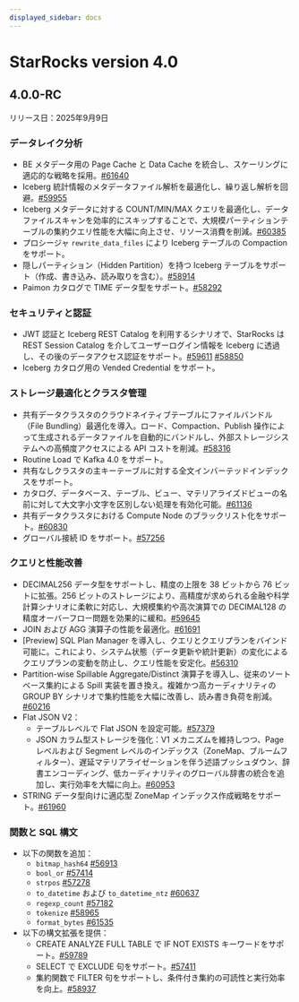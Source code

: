 ```yaml
---
displayed_sidebar: docs
---
```


# StarRocks version 4.0

## 4.0.0-RC

リリース日：2025年9月9日

### データレイク分析

- BE メタデータ用の Page Cache と Data Cache を統合し、スケーリングに適応的な戦略を採用。[#61640](https://github.com/StarRocks/starrocks/issues/61640)
- Iceberg 統計情報のメタデータファイル解析を最適化し、繰り返し解析を回避。[#59955](https://github.com/StarRocks/starrocks/pull/59955)
- Iceberg メタデータに対する COUNT/MIN/MAX クエリを最適化し、データファイルスキャンを効率的にスキップすることで、大規模パーティションテーブルの集約クエリ性能を大幅に向上させ、リソース消費を削減。[#60385](https://github.com/StarRocks/starrocks/pull/60385)
- プロシージャ `rewrite_data_files` により Iceberg テーブルの Compaction をサポート。
- 隠しパーティション（Hidden Partition）を持つ Iceberg テーブルをサポート（作成、書き込み、読み取りを含む）。[#58914](https://github.com/StarRocks/starrocks/issues/58914)
- Paimon カタログで TIME データ型をサポート。[#58292](https://github.com/StarRocks/starrocks/pull/58292)
<!--
- Iceberg テーブルのソートを最適化。
-->

### セキュリティと認証

- JWT 認証と Iceberg REST Catalog を利用するシナリオで、StarRocks は REST Session Catalog を介してユーザーログイン情報を Iceberg に透過し、その後のデータアクセス認証をサポート。[#59611](https://github.com/StarRocks/starrocks/pull/59611) [#58850](https://github.com/StarRocks/starrocks/pull/58850)
- Iceberg カタログ用の Vended Credential をサポート。
<!--
- StarRocks FE 側で証明書を設定することで HTTPS をサポートし、クラウドやイントラネットでの暗号化通信要件を満たす安全なシステムアクセスを実現。[#56394](https://github.com/StarRocks/starrocks/pull/56394)
- BE ノード間の HTTPS 通信をサポートし、データ伝送の暗号化と完全性を保証。内部データ漏洩や中間者攻撃を防止。[#53695](https://github.com/StarRocks/starrocks/pull/53695)
-->

### ストレージ最適化とクラスタ管理

- 共有データクラスタのクラウドネイティブテーブルにファイルバンドル（File Bundling）最適化を導入。ロード、Compaction、Publish 操作によって生成されるデータファイルを自動的にバンドルし、外部ストレージシステムへの高頻度アクセスによる API コストを削減。[#58316](https://github.com/StarRocks/starrocks/issues/58316)
- Routine Load で Kafka 4.0 をサポート。
- 共有なしクラスタの主キーテーブルに対する全文インバーテッドインデックスをサポート。
- カタログ、データベース、テーブル、ビュー、マテリアライズドビューの名前に対して大文字小文字を区別しない処理を有効化可能。[#61136](https://github.com/StarRocks/starrocks/pull/61136)
- 共有データクラスタにおける Compute  Node のブラックリスト化をサポート。[#60830](https://github.com/StarRocks/starrocks/pull/60830)
- グローバル接続 ID をサポート。[#57256](https://github.com/StarRocks/starrocks/pull/57276)
<!--
- 複数テーブル間の Write-Write トランザクション（Multi-Table Write-Write Transaction）をサポートし、INSERT、UPDATE、DELETE 操作のアトミックコミットを制御可能。Stream Load および INSERT INTO インターフェイスをサポートし、ETL やリアルタイム書き込みシナリオにおけるクロステーブルの一貫性を保証。
- 集約テーブルの集約キーの変更をサポート。
-->

### クエリと性能改善

- DECIMAL256 データ型をサポートし、精度の上限を 38 ビットから 76 ビットに拡張。256 ビットのストレージにより、高精度が求められる金融や科学計算シナリオに柔軟に対応し、大規模集約や高次演算での DECIMAL128 の精度オーバーフロー問題を効果的に緩和。[#59645](https://github.com/StarRocks/starrocks/issues/59645)
- JOIN および AGG 演算子の性能を最適化。[#61691](https://github.com/StarRocks/starrocks/issues/61691)
- [Preview] SQL Plan Manager を導入し、クエリとクエリプランをバインド可能に。これにより、システム状態（データ更新や統計更新）の変化によるクエリプランの変動を防止し、クエリ性能を安定化。[#56310](https://github.com/StarRocks/starrocks/issues/56310)
- Partition-wise Spillable Aggregate/Distinct 演算子を導入し、従来のソートベース集約による Spill 実装を置き換え。複雑かつ高カーディナリティの GROUP BY シナリオで集約性能を大幅に改善し、読み書き負荷を削減。[#60216](https://github.com/StarRocks/starrocks/pull/60216)
- Flat JSON V2：
  - テーブルレベルで Flat JSON を設定可能。[#57379](https://github.com/StarRocks/starrocks/pull/57379)
  - JSON カラム型ストレージを強化：V1 メカニズムを維持しつつ、Page レベルおよび Segment レベルのインデックス（ZoneMap、ブルームフィルター）、遅延マテリアライゼーションを伴う述語プッシュダウン、辞書エンコーディング、低カーディナリティのグローバル辞書の統合を追加し、実行効率を大幅に向上。[#60953](https://github.com/StarRocks/starrocks/issues/60953)
- STRING データ型向けに適応型 ZoneMap インデックス作成戦略をサポート。[#61960](https://github.com/StarRocks/starrocks/issues/61960)

### 関数と SQL 構文

- 以下の関数を追加：
  - `bitmap_hash64` [#56913](https://github.com/StarRocks/starrocks/pull/56913)
  - `bool_or` [#57414](https://github.com/StarRocks/starrocks/pull/57414)
  - `strpos` [#57278](https://github.com/StarRocks/starrocks/pull/57287)
  - `to_datetime` および `to_datetime_ntz` [#60637](https://github.com/StarRocks/starrocks/pull/60637)
  - `regexp_count` [#57182](https://github.com/StarRocks/starrocks/pull/57182)
  - `tokenize` [#58965](https://github.com/StarRocks/starrocks/pull/58965)
  - `format_bytes` [#61535](https://github.com/StarRocks/starrocks/pull/61535)
- 以下の構文拡張を提供：
  - CREATE ANALYZE FULL TABLE で IF NOT EXISTS キーワードをサポート。[#59789](https://github.com/StarRocks/starrocks/pull/59789)
  - SELECT で EXCLUDE 句をサポート。[#57411](https://github.com/StarRocks/starrocks/pull/57411/files)
  - 集約関数で FILTER 句をサポートし、条件付き集約の可読性と実行効率を向上。[#58937](https://github.com/StarRocks/starrocks/pull/58937)
